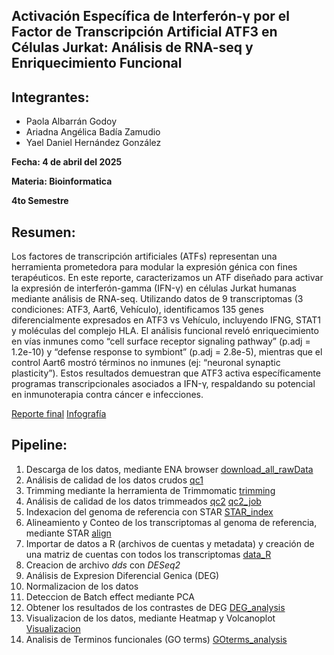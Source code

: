 ## Activación Específica de Interferón-γ por el Factor de Transcripción Artificial ATF3 en Células Jurkat: Análisis de RNA-seq y Enriquecimiento Funcional

## Integrantes:
- Paola Albarrán Godoy
- Ariadna Angélica Badía Zamudio
- Yael Daniel Hernández González

**Fecha: 4 de abril del 2025**

**Materia: Bioinformatica**

**4to Semestre**

## Resumen:

Los factores de transcripción artificiales (ATFs) representan una herramienta prometedora para modular la expresión génica con fines terapéuticos. En este reporte, caracterizamos un ATF diseñado para activar la expresión de interferón-gamma (IFN-γ) en células Jurkat humanas mediante análisis de RNA-seq. Utilizando datos de 9 transcriptomas (3 condiciones: ATF3, Aart6, Vehículo), identificamos 135 genes diferencialmente expresados en ATF3 vs Vehículo, incluyendo IFNG, STAT1 y moléculas del complejo HLA. El análisis funcional reveló enriquecimiento en vías inmunes como “cell surface receptor signaling pathway” (p.adj = 1.2e-10) y “defense response to symbiont” (p.adj = 2.8e-5), mientras que el control Aart6 mostró términos no inmunes (ej: “neuronal synaptic plasticity”). Estos resultados demuestran que ATF3 activa específicamente programas transcripcionales asociados a IFN-γ, respaldando su potencial en inmunoterapia contra cáncer e infecciones.

[Reporte final](https://yaelherng.github.io/RNA-seq/)
[Infografía](https://github.com/YaelHernG/RNA-seq/blob/main/Infografia.pdf)

## Pipeline:
1. Descarga de los datos, mediante ENA browser [download_all_rawData](https://github.com/YaelHernG/RNA-seq/blob/main/Scripts/download_all_rawData.sge)
2. Análisis de calidad de los datos crudos [qc1](https://github.com/YaelHernG/RNA-seq/blob/main/Scripts/qc1.sge)
3. Trimming mediante la herramienta de Trimmomatic [trimming](https://github.com/YaelHernG/RNA-seq/blob/main/Scripts/trimming.sh)
4. Análisis de calidad de los datos trimmeados [qc2](https://github.com/YaelHernG/RNA-seq/blob/main/Scripts/qc2.sh) [qc2_job](https://github.com/YaelHernG/RNA-seq/blob/main/Scripts/qc2.sge)
5. Indexacion del genoma de referencia con STAR [STAR_index](https://github.com/YaelHernG/RNA-seq/blob/main/Scripts/STAR_index.sh)
6. Alineamiento y Conteo de los transcriptomas al genoma de referencia, mediante STAR [align](https://github.com/YaelHernG/RNA-seq/blob/main/Scripts/align.sh)
7. Importar de datos a R (archivos de cuentas y metadata) y creación de una matriz de cuentas con todos los transcriptomas [data_R](https://github.com/YaelHernG/RNA-seq/blob/main/Scripts/data.R)
8. Creacion de archivo *dds* con *DESeq2*
9. Análisis de Expresion Diferencial Genica (DEG)
10. Normalizacion de los datos
11. Deteccion de Batch effect mediante PCA
12. Obtener los resultados de los contrastes de DEG
    [DEG_analysis](https://github.com/YaelHernG/RNA-seq/blob/main/Scripts/DEG_analysis.R)
13. Visualizacion de los datos, mediante Heatmap y Volcanoplot [Visualizacion](https://github.com/YaelHernG/RNA-seq/blob/main/Scripts/Visualizacion.R)
14. Analisis de Terminos funcionales (GO terms) [GOterms_analysis](https://github.com/YaelHernG/RNA-seq/blob/main/Scripts/GOterms_analysis.R)
